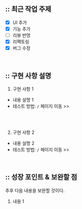 ## :: 최근 작업 주제

- [x] UI 추가
- [x] 기능 추가
- [ ] 리뷰 반영
- [x] 리팩토링
- [x] 버그 수정

<br />

## :: 구현 사항 설명

1. 구현 사항 1

- 내용 설명 1
- 테스트 방법: `/` 페이지 이동 >>

<br />
<br />

2. 구현 사항 2

- 내용 설명 2
- 테스트 방법: `/` 페이지 이동 >>

<br />

## :: 성장 포인트 & 보완할 점

추후 다음 내용을 보완할 것이다.

1. 내용 1
